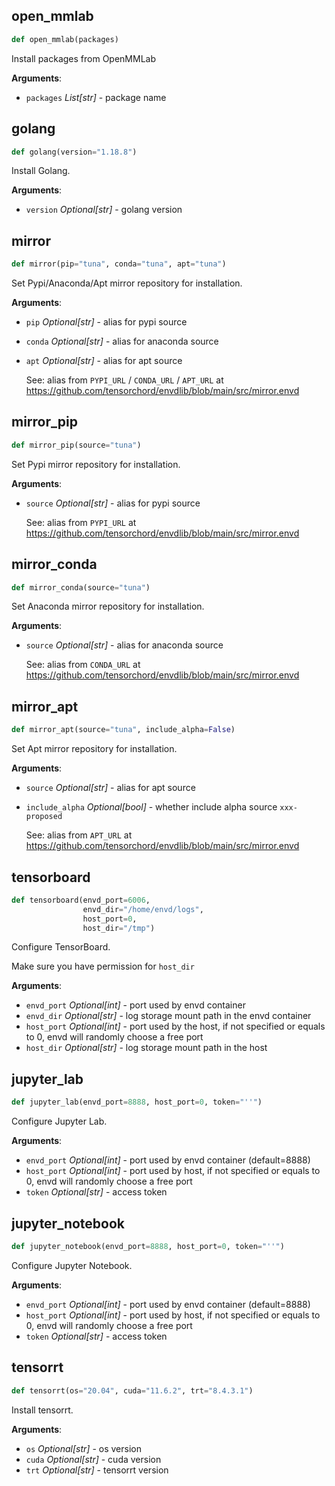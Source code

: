 
## open\_mmlab

```python
def open_mmlab(packages)
```

Install packages from OpenMMLab

**Arguments**:

- `packages` _List[str]_ - package name


## golang

```python
def golang(version="1.18.8")
```

Install Golang.

**Arguments**:

- `version` _Optional[str]_ - golang version


## mirror

```python
def mirror(pip="tuna", conda="tuna", apt="tuna")
```

Set Pypi/Anaconda/Apt mirror repository for installation.

**Arguments**:

- `pip` _Optional[str]_ - alias for pypi source
- `conda` _Optional[str]_ - alias for anaconda source
- `apt` _Optional[str]_ - alias for apt source
  
  See:
  alias from `PYPI_URL` / `CONDA_URL` / `APT_URL` at
  https://github.com/tensorchord/envdlib/blob/main/src/mirror.envd

## mirror\_pip

```python
def mirror_pip(source="tuna")
```

Set Pypi mirror repository for installation.

**Arguments**:

- `source` _Optional[str]_ - alias for pypi source
  
  See:
  alias from `PYPI_URL` at
  https://github.com/tensorchord/envdlib/blob/main/src/mirror.envd

## mirror\_conda

```python
def mirror_conda(source="tuna")
```

Set Anaconda mirror repository for installation.

**Arguments**:

- `source` _Optional[str]_ - alias for anaconda source
  
  See:
  alias from `CONDA_URL` at
  https://github.com/tensorchord/envdlib/blob/main/src/mirror.envd

## mirror\_apt

```python
def mirror_apt(source="tuna", include_alpha=False)
```

Set Apt mirror repository for installation.

**Arguments**:

- `source` _Optional[str]_ - alias for apt source
- `include_alpha` _Optional[bool]_ - whether include alpha source `xxx-proposed`
  
  See:
  alias from `APT_URL` at
  https://github.com/tensorchord/envdlib/blob/main/src/mirror.envd


## tensorboard

```python
def tensorboard(envd_port=6006,
                envd_dir="/home/envd/logs",
                host_port=0,
                host_dir="/tmp")
```

Configure TensorBoard.

Make sure you have permission for `host_dir`

**Arguments**:

- `envd_port` _Optional[int]_ - port used by envd container
- `envd_dir` _Optional[str]_ - log storage mount path in the envd container
- `host_port` _Optional[int]_ - port used by the host, if not specified or equals to 0,
  envd will randomly choose a free port
- `host_dir` _Optional[str]_ - log storage mount path in the host


## jupyter\_lab

```python
def jupyter_lab(envd_port=8888, host_port=0, token="''")
```

Configure Jupyter Lab.

**Arguments**:

- `envd_port` _Optional[int]_ - port used by envd container (default=8888)
- `host_port` _Optional[int]_ - port used by host, if not specified or equals to 0,
  envd will randomly choose a free port
- `token` _Optional[str]_ - access token

## jupyter\_notebook

```python
def jupyter_notebook(envd_port=8888, host_port=0, token="''")
```

Configure Jupyter Notebook.

**Arguments**:

- `envd_port` _Optional[int]_ - port used by envd container (default=8888)
- `host_port` _Optional[int]_ - port used by host, if not specified or equals to 0,
  envd will randomly choose a free port
- `token` _Optional[str]_ - access token


## tensorrt

```python
def tensorrt(os="20.04", cuda="11.6.2", trt="8.4.3.1")
```

Install tensorrt.

**Arguments**:

- `os` _Optional[str]_ - os version
- `cuda` _Optional[str]_ - cuda version
- `trt` _Optional[str]_ - tensorrt version

